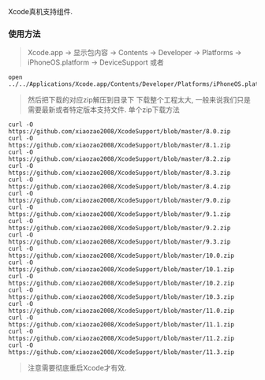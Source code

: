 Xcode真机支持组件.

### 使用方法

> Xcode.app -> 显示包内容 -> Contents -> Developer -> Platforms -> iPhoneOS.platform -> DeviceSupport
> 或者

	open ../../Applications/Xcode.app/Contents/Developer/Platforms/iPhoneOS.platform/Developer/


> 然后把下载的对应zip解压到目录下
> 下载整个工程太大, 一般来说我们只是需要最新或者特定版本支持文件.
> 单个zip下载方法

	curl -O https://github.com/xiaozao2008/XcodeSupport/blob/master/8.0.zip
	curl -O https://github.com/xiaozao2008/XcodeSupport/blob/master/8.1.zip
	curl -O https://github.com/xiaozao2008/XcodeSupport/blob/master/8.2.zip
	curl -O https://github.com/xiaozao2008/XcodeSupport/blob/master/8.3.zip
	curl -O https://github.com/xiaozao2008/XcodeSupport/blob/master/8.4.zip
	curl -O https://github.com/xiaozao2008/XcodeSupport/blob/master/9.0.zip
	curl -O https://github.com/xiaozao2008/XcodeSupport/blob/master/9.1.zip
	curl -O https://github.com/xiaozao2008/XcodeSupport/blob/master/9.2.zip
	curl -O https://github.com/xiaozao2008/XcodeSupport/blob/master/9.3.zip
	curl -O https://github.com/xiaozao2008/XcodeSupport/blob/master/10.0.zip
	curl -O https://github.com/xiaozao2008/XcodeSupport/blob/master/10.1.zip
	curl -O https://github.com/xiaozao2008/XcodeSupport/blob/master/10.2.zip
	curl -O https://github.com/xiaozao2008/XcodeSupport/blob/master/10.3.zip
	curl -O https://github.com/xiaozao2008/XcodeSupport/blob/master/11.0.zip
	curl -O https://github.com/xiaozao2008/XcodeSupport/blob/master/11.1.zip
	curl -O https://github.com/xiaozao2008/XcodeSupport/blob/master/11.2.zip
	curl -O https://github.com/xiaozao2008/XcodeSupport/blob/master/11.3.zip
	
> 注意需要彻底重启Xcode才有效.
